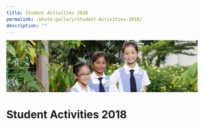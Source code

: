 ```yaml
---
title: Student Activities 2018
permalink: /photo-gallery/Student-Activities-2018/
description: ""
---
```

![](/images/banner-calendar.jpg)

Student Activities 2018
=======================